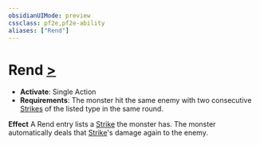 ```yaml
---
obsidianUIMode: preview
cssclass: pf2e,pf2e-ability
aliases: ["Rend"]
---
```

# Rend [>](chapter-9-playing-the-game.md#Actions "Single Action")

- **Activate**: Single Action
- **Requirements**: The monster hit the same enemy with two consecutive [Strikes](strike.md) of the listed type in the same round.

**Effect** A Rend entry lists a [Strike](strike.md) the monster has. The monster automatically deals that [Strike](strike.md)'s damage again to the enemy.